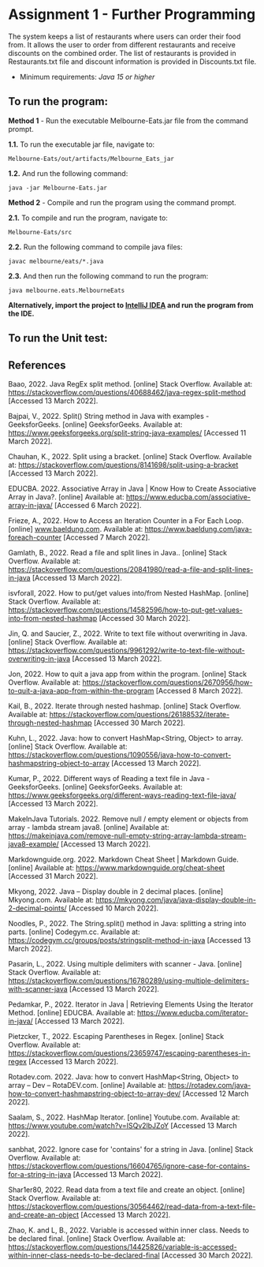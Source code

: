 # Assignment 1 - Further Programming

The system keeps a list of restaurants where users can order their food from. It allows the user to order from different restaurants and receive discounts on the combined order. The list of restaurants is provided in Restaurants.txt file and discount information is provided in Discounts.txt file.

- Minimum requirements: _Java 15 or higher_

## To run the program:

**Method 1** - Run the executable Melbourne-Eats.jar file from the command prompt.

**1.1.** To run the executable jar file, navigate to:

```
Melbourne-Eats/out/artifacts/Melbourne_Eats_jar
```

**1.2.** And run the following command:

```
java -jar Melbourne-Eats.jar 
```

**Method 2** - Compile and run the program using the command prompt.

**2.1.** To compile and run the program, navigate to:

```
Melbourne-Eats/src
```

**2.2.** Run the following command to compile java files:

```
javac melbourne/eats/*.java
```

**2.3.** And then run the following command to run the program:

```
java melbourne.eats.MelbourneEats
```

**Alternatively, import the project to [IntelliJ IDEA](https://www.jetbrains.com/idea/download/?fromIDE=#section=mac) and run the program from the IDE.**

## To run the Unit test:



## References

Baao, 2022. Java RegEx split method. [online] Stack Overflow. Available at: <https://stackoverflow.com/questions/40688462/java-regex-split-method> [Accessed 13 March 2022].

Bajpai, V., 2022. Split() String method in Java with examples - GeeksforGeeks. [online] GeeksforGeeks. Available at: <https://www.geeksforgeeks.org/split-string-java-examples/> [Accessed 11 March 2022].

Chauhan, K., 2022. Split using a bracket. [online] Stack Overflow. Available at: <https://stackoverflow.com/questions/8141698/split-using-a-bracket> [Accessed 13 March 2022].

EDUCBA. 2022. Associative Array in Java | Know How to Create Associative Array in Java?. [online] Available at: <https://www.educba.com/associative-array-in-java/> [Accessed 6 March 2022].

Frieze, A., 2022. How to Access an Iteration Counter in a For Each Loop. [online] www.baeldung.com. Available at: <https://www.baeldung.com/java-foreach-counter> [Accessed 7 March 2022].

Gamlath, B., 2022. Read a file and split lines in Java.. [online] Stack Overflow. Available at: <https://stackoverflow.com/questions/20841980/read-a-file-and-split-lines-in-java> [Accessed 13 March 2022].

isvforall, 2022. How to put/get values into/from Nested HashMap. [online] Stack Overflow. Available at: <https://stackoverflow.com/questions/14582596/how-to-put-get-values-into-from-nested-hashmap> [Accessed 30 March 2022].

Jin, Q. and Saucier, Z., 2022. Write to text file without overwriting in Java. [online] Stack Overflow. Available at: <https://stackoverflow.com/questions/9961292/write-to-text-file-without-overwriting-in-java> [Accessed 13 March 2022].

Jon, 2022. How to quit a java app from within the program. [online] Stack Overflow. Available at: <https://stackoverflow.com/questions/2670956/how-to-quit-a-java-app-from-within-the-program> [Accessed 8 March 2022].

Kail, B., 2022. Iterate through nested hashmap. [online] Stack Overflow. Available at: <https://stackoverflow.com/questions/26188532/iterate-through-nested-hashmap> [Accessed 30 March 2022].

Kuhn, L., 2022. Java: how to convert HashMap<String, Object> to array. [online] Stack Overflow. Available at: <https://stackoverflow.com/questions/1090556/java-how-to-convert-hashmapstring-object-to-array> [Accessed 13 March 2022].

Kumar, P., 2022. Different ways of Reading a text file in Java - GeeksforGeeks. [online] GeeksforGeeks. Available at: <https://www.geeksforgeeks.org/different-ways-reading-text-file-java/> [Accessed 13 March 2022].

MakeInJava Tutorials. 2022. Remove null / empty element or objects from array - lambda stream java8. [online] Available at: <https://makeinjava.com/remove-null-empty-string-array-lambda-stream-java8-example/> [Accessed 13 March 2022].

Markdownguide.org. 2022. Markdown Cheat Sheet | Markdown Guide. [online] Available at: <https://www.markdownguide.org/cheat-sheet> [Accessed 31 March 2022].

Mkyong, 2022. Java – Display double in 2 decimal places. [online] Mkyong.com. Available at: <https://mkyong.com/java/java-display-double-in-2-decimal-points/> [Accessed 10 March 2022].

Noodles, P., 2022. The String.split() method in Java: splitting a string into parts. [online] Codegym.cc. Available at: <https://codegym.cc/groups/posts/stringsplit-method-in-java> [Accessed 13 March 2022].

Pasarin, L., 2022. Using multiple delimiters with scanner - Java. [online] Stack Overflow. Available at: <https://stackoverflow.com/questions/16780289/using-multiple-delimiters-with-scanner-java> [Accessed 13 March 2022].

Pedamkar, P., 2022. Iterator in Java | Retrieving Elements Using the Iterator Method. [online] EDUCBA. Available at: <https://www.educba.com/iterator-in-java/> [Accessed 13 March 2022].

Pietzcker, T., 2022. Escaping Parentheses in Regex. [online] Stack Overflow. Available at: <https://stackoverflow.com/questions/23659747/escaping-parentheses-in-regex> [Accessed 13 March 2022].

Rotadev.com. 2022. Java: how to convert HashMap<String, Object> to array – Dev – RotaDEV.com. [online] Available at: <https://rotadev.com/java-how-to-convert-hashmapstring-object-to-array-dev/> [Accessed 12 March 2022].

Saalam, S., 2022. HashMap Iterator. [online] Youtube.com. Available at: <https://www.youtube.com/watch?v=ISQv2lbJZoY> [Accessed 13 March 2022].

sanbhat, 2022. Ignore case for 'contains' for a string in Java. [online] Stack Overflow. Available at: <https://stackoverflow.com/questions/16604765/ignore-case-for-contains-for-a-string-in-java> [Accessed 13 March 2022].

Shar1er80, 2022. Read data from a text file and create an object. [online] Stack Overflow. Available at: <https://stackoverflow.com/questions/30564462/read-data-from-a-text-file-and-create-an-object> [Accessed 13 March 2022].

Zhao, K. and L, B., 2022. Variable is accessed within inner class. Needs to be declared final. [online] Stack Overflow. Available at: <https://stackoverflow.com/questions/14425826/variable-is-accessed-within-inner-class-needs-to-be-declared-final> [Accessed 30 March 2022].






